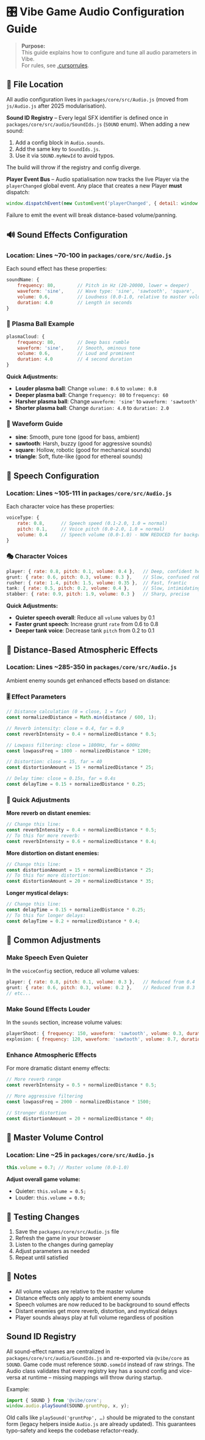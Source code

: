 # 🎛️ Vibe Game Audio Configuration Guide

> **Purpose:**  
> This guide explains how to configure and tune all audio parameters in Vibe.  
> For rules, see [.cursorrules](../.cursorrules).

## 📁 File Location

All audio configuration lives in `packages/core/src/Audio.js` (moved from `js/Audio.js` after 2025 modularisation).

**Sound ID Registry** – Every legal SFX identifier is defined once in `packages/core/src/audio/SoundIds.js` (`SOUND` enum). When adding a new sound:

1. Add a config block in `Audio.sounds`.
2. Add the same key to `SoundIds.js`.
3. Use it via `SOUND.myNewId` to avoid typos.

The build will throw if the registry and config diverge.

**Player Event Bus** – Audio spatialisation now tracks the live Player via the `playerChanged` global event. Any place that creates a new Player **must** dispatch:

```javascript
window.dispatchEvent(new CustomEvent('playerChanged', { detail: window.player }));
```

Failure to emit the event will break distance-based volume/panning.

## 🔊 Sound Effects Configuration

### Location: Lines ~70-100 in `packages/core/src/Audio.js`

Each sound effect has these properties:

```javascript
soundName: {
    frequency: 80,        // Pitch in Hz (20-20000, lower = deeper)
    waveform: 'sine',     // Wave type: 'sine', 'sawtooth', 'square', 'triangle'
    volume: 0.6,          // Loudness (0.0-1.0, relative to master volume)
    duration: 4.0         // Length in seconds
}
```

### 🎯 Plasma Ball Example

```javascript
plasmaCloud: {
    frequency: 80,        // Deep bass rumble
    waveform: 'sine',     // Smooth, ominous tone
    volume: 0.6,          // Loud and prominent
    duration: 4.0         // 4 second duration
}
```

**Quick Adjustments:**

- **Louder plasma ball**: Change `volume: 0.6` to `volume: 0.8`
- **Deeper plasma ball**: Change `frequency: 80` to `frequency: 60`
- **Harsher plasma ball**: Change `waveform: 'sine'` to `waveform: 'sawtooth'`
- **Shorter plasma ball**: Change `duration: 4.0` to `duration: 2.0`

### 🎵 Waveform Guide

- **sine**: Smooth, pure tone (good for bass, ambient)
- **sawtooth**: Harsh, buzzy (good for aggressive sounds)
- **square**: Hollow, robotic (good for mechanical sounds)
- **triangle**: Soft, flute-like (good for ethereal sounds)

## 🎤 Speech Configuration

### Location: Lines ~105-111 in `packages/core/src/Audio.js`

Each character voice has these properties:

```javascript
voiceType: {
    rate: 0.8,      // Speech speed (0.1-2.0, 1.0 = normal)
    pitch: 0.1,     // Voice pitch (0.0-2.0, 1.0 = normal)
    volume: 0.4     // Speech volume (0.0-1.0) - NOW REDUCED for background effect
}
```

### 🎭 Character Voices

```javascript
player: { rate: 0.8, pitch: 0.1, volume: 0.4 },   // Deep, confident hero
grunt: { rate: 0.6, pitch: 0.3, volume: 0.3 },    // Slow, confused robot
rusher: { rate: 1.4, pitch: 1.5, volume: 0.35 },  // Fast, frantic
tank: { rate: 0.5, pitch: 0.2, volume: 0.4 },     // Slow, intimidating
stabber: { rate: 0.9, pitch: 1.9, volume: 0.3 }   // Sharp, precise
```

**Quick Adjustments:**

- **Quieter speech overall**: Reduce all `volume` values by 0.1
- **Faster grunt speech**: Increase grunt `rate` from 0.6 to 0.8
- **Deeper tank voice**: Decrease tank `pitch` from 0.2 to 0.1

## 🌊 Distance-Based Atmospheric Effects

### Location: Lines ~285-350 in `packages/core/src/Audio.js`

Ambient enemy sounds get enhanced effects based on distance:

### 🎚️ Effect Parameters

```javascript
// Distance calculation (0 = close, 1 = far)
const normalizedDistance = Math.min(distance / 600, 1);

// Reverb intensity: close = 0.4, far = 0.9
const reverbIntensity = 0.4 + normalizedDistance * 0.5;

// Lowpass filtering: close = 1800Hz, far = 600Hz
const lowpassFreq = 1800 - normalizedDistance * 1200;

// Distortion: close = 15, far = 40
const distortionAmount = 15 + normalizedDistance * 25;

// Delay time: close = 0.15s, far = 0.4s
const delayTime = 0.15 + normalizedDistance * 0.25;
```

### 🔧 Quick Adjustments

**More reverb on distant enemies:**

```javascript
// Change this line:
const reverbIntensity = 0.4 + normalizedDistance * 0.5;
// To this for more reverb:
const reverbIntensity = 0.6 + normalizedDistance * 0.4;
```

**More distortion on distant enemies:**

```javascript
// Change this line:
const distortionAmount = 15 + normalizedDistance * 25;
// To this for more distortion:
const distortionAmount = 20 + normalizedDistance * 35;
```

**Longer mystical delays:**

```javascript
// Change this line:
const delayTime = 0.15 + normalizedDistance * 0.25;
// To this for longer delays:
const delayTime = 0.2 + normalizedDistance * 0.4;
```

## 🎯 Common Adjustments

### Make Speech Even Quieter

In the `voiceConfig` section, reduce all volume values:

```javascript
player: { rate: 0.8, pitch: 0.1, volume: 0.3 },   // Reduced from 0.4
grunt: { rate: 0.6, pitch: 0.3, volume: 0.2 },    // Reduced from 0.3
// etc...
```

### Make Sound Effects Louder

In the `sounds` section, increase volume values:

```javascript
playerShoot: { frequency: 150, waveform: 'sawtooth', volume: 0.3, duration: 0.1 }, // Increased from 0.2
explosion: { frequency: 120, waveform: 'sawtooth', volume: 0.7, duration: 0.4 },   // Increased from 0.5
```

### Enhance Atmospheric Effects

For more dramatic distant enemy effects:

```javascript
// More reverb range
const reverbIntensity = 0.5 + normalizedDistance * 0.5;

// More aggressive filtering
const lowpassFreq = 2000 - normalizedDistance * 1500;

// Stronger distortion
const distortionAmount = 20 + normalizedDistance * 40;
```

## 🎵 Master Volume Control

### Location: Line ~25 in `packages/core/src/Audio.js`

```javascript
this.volume = 0.7; // Master volume (0.0-1.0)
```

**Adjust overall game volume:**

- Quieter: `this.volume = 0.5;`
- Louder: `this.volume = 0.9;`

## 🔄 Testing Changes

1. Save the `packages/core/src/Audio.js` file
2. Refresh the game in your browser
3. Listen to the changes during gameplay
4. Adjust parameters as needed
5. Repeat until satisfied

## 📝 Notes

- All volume values are relative to the master volume
- Distance effects only apply to ambient enemy sounds
- Speech volumes are now reduced to be background to sound effects
- Distant enemies get more reverb, distortion, and mystical delays
- Player sounds always play at full volume regardless of position

## Sound ID Registry

All sound-effect names are centralized in `packages/core/src/audio/SoundIds.js` and re-exported via `@vibe/core` as `SOUND`.  Game code must reference `SOUND.someId` instead of raw strings.  The Audio class validates that every registry key has a sound config and vice-versa at runtime – missing mappings will throw during startup.

Example:
```js
import { SOUND } from '@vibe/core';
window.audio.playSound(SOUND.gruntPop, x, y);
```

Old calls like `playSound('gruntPop', …)` should be migrated to the constant form (legacy helpers inside `Audio.js` are already updated).  This guarantees typo-safety and keeps the codebase refactor-ready.
